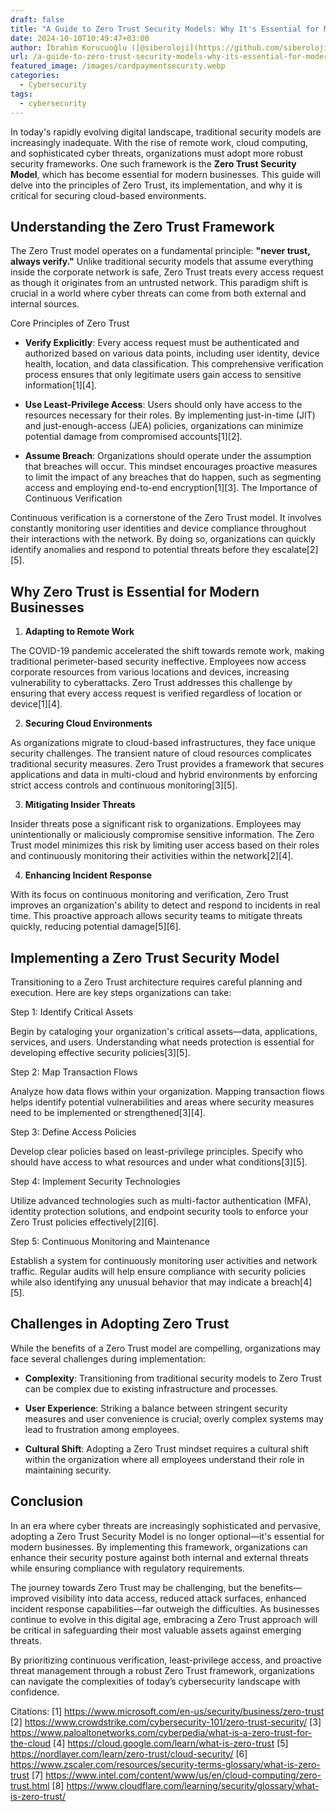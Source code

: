 ```yaml
---
draft: false
title: "A Guide to Zero Trust Security Models: Why It's Essential for Modern Businesses"
date: 2024-10-10T10:49:47+03:00
author: İbrahim Korucuoğlu ([@siberoloji](https://github.com/siberoloji))
url: /a-guide-to-zero-trust-security-models-why-its-essential-for-modern-businesses/
featured_image: /images/cardpaymentsecurity.webp
categories:
  - Cybersecurity
tags:
  - cybersecurity
---
```



In today's rapidly evolving digital landscape, traditional security models are increasingly inadequate. With the rise of remote work, cloud computing, and sophisticated cyber threats, organizations must adopt more robust security frameworks. One such framework is the **Zero Trust Security Model**, which has become essential for modern businesses. This guide will delve into the principles of Zero Trust, its implementation, and why it is critical for securing cloud-based environments.



## Understanding the Zero Trust Framework



The Zero Trust model operates on a fundamental principle: **"never trust, always verify."** Unlike traditional security models that assume everything inside the corporate network is safe, Zero Trust treats every access request as though it originates from an untrusted network. This paradigm shift is crucial in a world where cyber threats can come from both external and internal sources.



Core Principles of Zero Trust


* **Verify Explicitly**: Every access request must be authenticated and authorized based on various data points, including user identity, device health, location, and data classification. This comprehensive verification process ensures that only legitimate users gain access to sensitive information[1][4].

* **Use Least-Privilege Access**: Users should only have access to the resources necessary for their roles. By implementing just-in-time (JIT) and just-enough-access (JEA) policies, organizations can minimize potential damage from compromised accounts[1][2].

* **Assume Breach**: Organizations should operate under the assumption that breaches will occur. This mindset encourages proactive measures to limit the impact of any breaches that do happen, such as segmenting access and employing end-to-end encryption[1][3].
The Importance of Continuous Verification



Continuous verification is a cornerstone of the Zero Trust model. It involves constantly monitoring user identities and device compliance throughout their interactions with the network. By doing so, organizations can quickly identify anomalies and respond to potential threats before they escalate[2][5].



## Why Zero Trust is Essential for Modern Businesses



1. **Adapting to Remote Work**



The COVID-19 pandemic accelerated the shift towards remote work, making traditional perimeter-based security ineffective. Employees now access corporate resources from various locations and devices, increasing vulnerability to cyberattacks. Zero Trust addresses this challenge by ensuring that every access request is verified regardless of location or device[1][4].



2. **Securing Cloud Environments**



As organizations migrate to cloud-based infrastructures, they face unique security challenges. The transient nature of cloud resources complicates traditional security measures. Zero Trust provides a framework that secures applications and data in multi-cloud and hybrid environments by enforcing strict access controls and continuous monitoring[3][5].



3. **Mitigating Insider Threats**



Insider threats pose a significant risk to organizations. Employees may unintentionally or maliciously compromise sensitive information. The Zero Trust model minimizes this risk by limiting user access based on their roles and continuously monitoring their activities within the network[2][4].



4. **Enhancing Incident Response**



With its focus on continuous monitoring and verification, Zero Trust improves an organization's ability to detect and respond to incidents in real time. This proactive approach allows security teams to mitigate threats quickly, reducing potential damage[5][6].



## Implementing a Zero Trust Security Model



Transitioning to a Zero Trust architecture requires careful planning and execution. Here are key steps organizations can take:



Step 1: Identify Critical Assets



Begin by cataloging your organization's critical assets—data, applications, services, and users. Understanding what needs protection is essential for developing effective security policies[3][5].



Step 2: Map Transaction Flows



Analyze how data flows within your organization. Mapping transaction flows helps identify potential vulnerabilities and areas where security measures need to be implemented or strengthened[3][4].



Step 3: Define Access Policies



Develop clear policies based on least-privilege principles. Specify who should have access to what resources and under what conditions[3][5].



Step 4: Implement Security Technologies



Utilize advanced technologies such as multi-factor authentication (MFA), identity protection solutions, and endpoint security tools to enforce your Zero Trust policies effectively[2][6].



Step 5: Continuous Monitoring and Maintenance



Establish a system for continuously monitoring user activities and network traffic. Regular audits will help ensure compliance with security policies while also identifying any unusual behavior that may indicate a breach[4][5].



## Challenges in Adopting Zero Trust



While the benefits of a Zero Trust model are compelling, organizations may face several challenges during implementation:


* **Complexity**: Transitioning from traditional security models to Zero Trust can be complex due to existing infrastructure and processes.

* **User Experience**: Striking a balance between stringent security measures and user convenience is crucial; overly complex systems may lead to frustration among employees.

* **Cultural Shift**: Adopting a Zero Trust mindset requires a cultural shift within the organization where all employees understand their role in maintaining security.
## Conclusion



In an era where cyber threats are increasingly sophisticated and pervasive, adopting a Zero Trust Security Model is no longer optional—it's essential for modern businesses. By implementing this framework, organizations can enhance their security posture against both internal and external threats while ensuring compliance with regulatory requirements.



The journey towards Zero Trust may be challenging, but the benefits—improved visibility into data access, reduced attack surfaces, enhanced incident response capabilities—far outweigh the difficulties. As businesses continue to evolve in this digital age, embracing a Zero Trust approach will be critical in safeguarding their most valuable assets against emerging threats.



By prioritizing continuous verification, least-privilege access, and proactive threat management through a robust Zero Trust framework, organizations can navigate the complexities of today’s cybersecurity landscape with confidence.



Citations: [1] https://www.microsoft.com/en-us/security/business/zero-trust [2] https://www.crowdstrike.com/cybersecurity-101/zero-trust-security/ [3] https://www.paloaltonetworks.com/cyberpedia/what-is-a-zero-trust-for-the-cloud [4] https://cloud.google.com/learn/what-is-zero-trust [5] https://nordlayer.com/learn/zero-trust/cloud-security/ [6] https://www.zscaler.com/resources/security-terms-glossary/what-is-zero-trust [7] https://www.intel.com/content/www/us/en/cloud-computing/zero-trust.html [8] https://www.cloudflare.com/learning/security/glossary/what-is-zero-trust/
